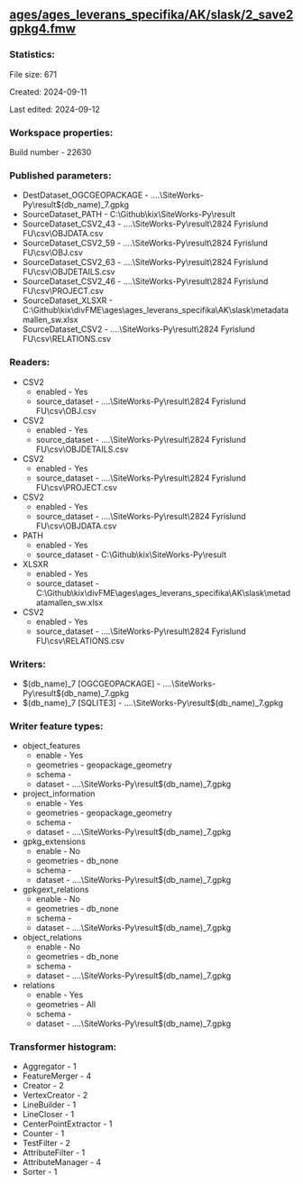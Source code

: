 ﻿## [ages/ages_leverans_specifika/AK/slask/2_save2gpkg4.fmw](https://github.com/kicki58/kix_working_dir/blob/master/ages/ages_leverans_specifika/AK/slask/2_save2gpkg4.fmw)

### Statistics:
File size: 671

Created: 2024-09-11

Last edited: 2024-09-12


### Workspace properties:
Build number    - 22630

### Published parameters:
*  DestDataset_OGCGEOPACKAGE    -   ..\..\SiteWorks-Py\result\$(db_name)_7.gpkg
*  SourceDataset_PATH    -   C:\Github\kix\SiteWorks-Py\result
*  SourceDataset_CSV2_43    -   ..\..\SiteWorks-Py\result\2824 Fyrislund FU\csv\OBJDATA.csv
*  SourceDataset_CSV2_59    -   ..\..\SiteWorks-Py\result\2824 Fyrislund FU\csv\OBJ.csv
*  SourceDataset_CSV2_63    -   ..\..\SiteWorks-Py\result\2824 Fyrislund FU\csv\OBJDETAILS.csv
*  SourceDataset_CSV2_46    -   ..\..\SiteWorks-Py\result\2824 Fyrislund FU\csv\PROJECT.csv
*  SourceDataset_XLSXR    -   C:\Github\kix\divFME\ages\ages_leverans_specifika\AK\slask\metadatamallen_sw.xlsx
*  SourceDataset_CSV2    -   ..\..\SiteWorks-Py\result\2824 Fyrislund FU\csv\RELATIONS.csv

### Readers:
*  CSV2
    * enabled    -  Yes
    * source_dataset    -   ..\..\SiteWorks-Py\result\2824 Fyrislund FU\csv\OBJ.csv
*  CSV2
    * enabled    -  Yes
    * source_dataset    -   ..\..\SiteWorks-Py\result\2824 Fyrislund FU\csv\OBJDETAILS.csv
*  CSV2
    * enabled    -  Yes
    * source_dataset    -   ..\..\SiteWorks-Py\result\2824 Fyrislund FU\csv\PROJECT.csv
*  CSV2
    * enabled    -  Yes
    * source_dataset    -   ..\..\SiteWorks-Py\result\2824 Fyrislund FU\csv\OBJDATA.csv
*  PATH
    * enabled    -  Yes
    * source_dataset    -   C:\Github\kix\SiteWorks-Py\result
*  XLSXR
    * enabled    -  Yes
    * source_dataset    -   C:\Github\kix\divFME\ages\ages_leverans_specifika\AK\slask\metadatamallen_sw.xlsx
*  CSV2
    * enabled    -  Yes
    * source_dataset    -   ..\..\SiteWorks-Py\result\2824 Fyrislund FU\csv\RELATIONS.csv



### Writers:
*  $(db_name)_7 [OGCGEOPACKAGE]    -   ..\..\SiteWorks-Py\result\$(db_name)_7.gpkg
*  $(db_name)_7 [SQLITE3]    -   ..\..\SiteWorks-Py\result\$(db_name)_7.gpkg

### Writer feature types:
*  object_features
    * enable - Yes
    * geometries - geopackage_geometry
    * schema - 
    * dataset - ..\..\SiteWorks-Py\result\$(db_name)_7.gpkg
*  project_information
    * enable - Yes
    * geometries - geopackage_geometry
    * schema - 
    * dataset - ..\..\SiteWorks-Py\result\$(db_name)_7.gpkg
*  gpkg_extensions
    * enable - No
    * geometries - db_none
    * schema - 
    * dataset - ..\..\SiteWorks-Py\result\$(db_name)_7.gpkg
*  gpkgext_relations
    * enable - No
    * geometries - db_none
    * schema - 
    * dataset - ..\..\SiteWorks-Py\result\$(db_name)_7.gpkg
*  object_relations
    * enable - No
    * geometries - db_none
    * schema - 
    * dataset - ..\..\SiteWorks-Py\result\$(db_name)_7.gpkg
*  relations
    * enable - Yes
    * geometries - All
    * schema - 
    * dataset - ..\..\SiteWorks-Py\result\$(db_name)_7.gpkg

### Transformer histogram:
*  Aggregator    -   1
*  FeatureMerger    -   4
*  Creator    -   2
*  VertexCreator    -   2
*  LineBuilder    -   1
*  LineCloser    -   1
*  CenterPointExtractor    -   1
*  Counter    -   1
*  TestFilter    -   2
*  AttributeFilter    -   1
*  AttributeManager    -   4
*  Sorter    -   1

